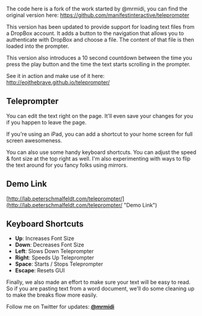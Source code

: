 The code here is a fork of the work started by @mrmidi, you can find the original version here: https://github.com/manifestinteractive/teleprompter

This version has been updated to provide support for loading text files from a DropBox account. It adds a button to the navigation that allows you to authenticate with DropBox and choose a file. The content of that file is then loaded into the prompter.

This version also introduces a 10 second countdown between the time you press the play button and the time the text starts scrolling in the prompter.

See it in action and make use of it here: http://eojthebrave.github.io/teleprompter/

## Teleprompter ##

You can edit the text right on the page. It'll even save your changes for you if you happen to leave the page.

If you're using an iPad, you can add a shortcut to your home screen for full screen awesomeness.

You can also use some handy keyboard shortcuts. You can adjust the speed & font size at the top right as well. I'm also experimenting with ways to flip the text around for you fancy folks using mirrors.

## Demo Link ##
[http://lab.peterschmalfeldt.com/teleprompter/](http://lab.peterschmalfeldt.com/teleprompter/ "Demo Link")

## Keyboard Shortcuts ##

- **Up**: Increases Font Size
- **Down**: Decreases Font Size
- **Left**: Slows Down Teleprompter
- **Right**: Speeds Up Teleprompter
- **Space**: Starts / Stops Teleprompter
- **Escape**: Resets GUI

Finally, we also made an effort to make sure your text will be easy to read.   So if you are pasting text from a word document, we'll do some cleaning up to make the breaks flow more easily.

Follow me on Twitter for updates: **[@mrmidi](http://twitter.com/mrmidi "Follow @mrmidi on Twitter")**
